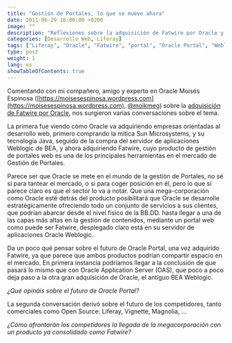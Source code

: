 ```yaml
---
title: "Gestión de Portales, lo que se mueve ahora"
date: 2011-06-29 16:00:00 +0200
image: ""
description: "Reflexiones sobre la adquisición de Fatwire por Oracle y su impacto en el mercado de gestión de portales."
categories: [Desarrollo Web, Liferay]
tags: ["Liferay", "Oracle", "Fatwire", "portal", "Oracle Portal", "Weblogic", "OAS", "Java"]
type: post
weight: 1
lang: es
showTableOfContents: true
---
```


Comentando con mi compañero, amigo y experto en Oracle Moisés Espinosa ([https://moisesespinosa.wordpress.com](https://moisesespinosa.wordpress.com), [@moikmeg](http://twitter.com/#!/moikmeg)) sobre la [adquisición de Fatwire por Oracle](http://www.oracle.com/us/corporate/press/418753), nos surgieron varias conversaciones sobre el tema.

La primera fue viendo cómo Oracle va adquiriendo empresas orientadas al desarrollo web, primero comprando la mítica Sun Microsystems, y su tecnología Java, seguido de la compra del servidor de aplicaciones Weblogic de BEA, y ahora adquiriendo Fatwire, cuyo producto de gestión de portales web es una de los principales herramientas en el mercado de Gestión de Portales.

Parece ser que Oracle se mete en el mundo de la gestión de Portales, no sé si para tantear el mercado, o si para coger posición en él, pero lo que sí parece claro es que el sector lo va a notar. Que una mega-corporación como Oracle esté detrás del producto posibilitará que Oracle se desarrolle estratégicamente ofreciendo todo un conjunto de servicios a sus clientes, que podrían abarcar desde el nivel físico de la BB.DD. hasta llegar a una de las capas más altas en la gestión de contenidos, mediante un portal web como puede ser Fatwire, desplegado claro está en su servidor de aplicaciones Oracle Weblogic.

Da un poco qué pensar sobre el futuro de Oracle Portal, una vez adquirido Fatwire, ya que parece que ambos productos podrían compartir espacio en el mercado. En primera instancia podríamos llegar a la conclusión de que pasará lo mismo que con Oracle Application Server (OAS), que poco a poco deja paso a la otra gran adquisición de Oracle, el antiguo BEA Weblogic.

*¿Qué opináis sobre el futuro de Oracle Portal?*

La segunda conversación derivó sobre el futuro de los competidores, tanto comerciales como Open Source: Liferay, Vignette, Magnolia, ...

*¿Cómo afrontarán los competidores la llegada de la megacorporación con un producto ya consolidado como Fatwire?*
